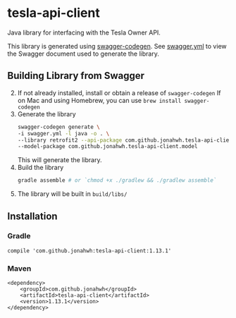# tesla-api-client

Java library for interfacing with the Tesla Owner API. 

This library is generated using [swagger-codegen](https://github.com/swagger-api/swagger-codegen).
See [swagger.yml](swagger.yml) to view the Swagger document used to generate the library.

## Building Library from Swagger
2. If not already installed, install or obtain a release of `swagger-codegen`
   If on Mac and using Homebrew, you can use `brew install swagger-codegen`
3. Generate the library
   ```bash
   swagger-codegen generate \
   -i swagger.yml -l java -o . \
   --library retrofit2 --api-package com.github.jonahwh.tesla-api-client \
   --model-package com.github.jonahwh.tesla-api-client.model
   ```
   This will generate the library.
4. Build the library
   ```bash
   gradle assemble # or `chmod +x ./gradlew && ./gradlew assemble`
   ``` 
5. The library will be built in `build/libs/`
   
## Installation
### Gradle
    compile 'com.github.jonahwh:tesla-api-client:1.13.1'

### Maven
    <dependency>
        <groupId>com.github.jonahwh</groupId>
        <artifactId>tesla-api-client</artifactId>
        <version>1.13.1</version>
    </dependency>
    
